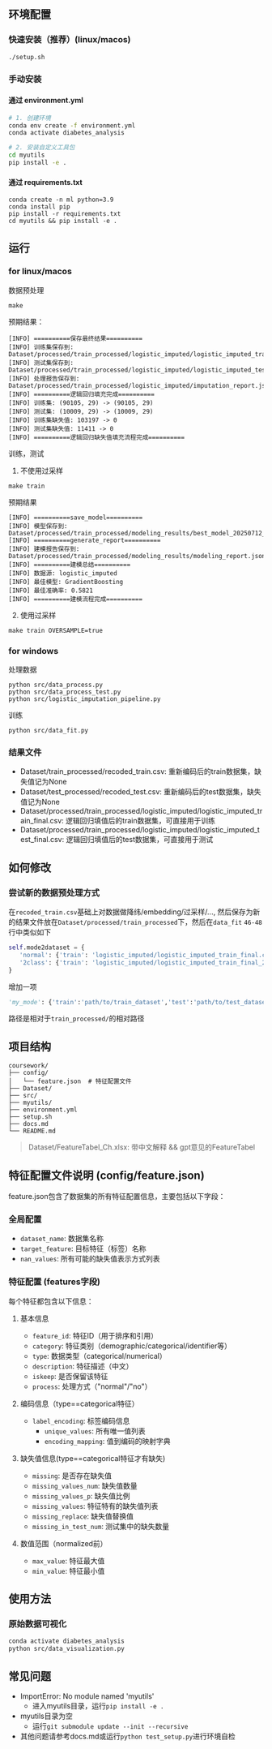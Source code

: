 
## 环境配置

### 快速安装（推荐）(linux/macos)

```bash
./setup.sh
```

### 手动安装
#### 通过 environment.yml

```bash
# 1. 创建环境
conda env create -f environment.yml
conda activate diabetes_analysis

# 2. 安装自定义工具包
cd myutils
pip install -e .
```

#### 通过 requirements.txt
```
conda create -n ml python=3.9
conda install pip
pip install -r requirements.txt
cd myutils && pip install -e .
```

## 运行
### for linux/macos
数据预处理
```
make
```
预期结果：
```
[INFO] ==========保存最终结果==========
[INFO] 训练集保存到: Dataset/processed/train_processed/logistic_imputed/logistic_imputed_train_final.csv
[INFO] 测试集保存到: Dataset/processed/train_processed/logistic_imputed/logistic_imputed_test_final.csv
[INFO] 处理报告保存到: Dataset/processed/train_processed/logistic_imputed/imputation_report.json
[INFO] ==========逻辑回归填充完成==========
[INFO] 训练集: (90105, 29) -> (90105, 29)
[INFO] 测试集: (10009, 29) -> (10009, 29)
[INFO] 训练集缺失值: 103197 -> 0
[INFO] 测试集缺失值: 11411 -> 0
[INFO] ==========逻辑回归缺失值填充流程完成==========
```
训练，测试
1. 不使用过采样
```
make train
```
预期结果
```
[INFO] ==========save_model==========
[INFO] 模型保存到: Dataset/processed/train_processed/modeling_results/best_model_20250712_144301.pkl
[INFO] ==========generate_report==========
[INFO] 建模报告保存到: Dataset/processed/train_processed/modeling_results/modeling_report.json
[INFO] ==========建模总结==========
[INFO] 数据源: logistic_imputed
[INFO] 最佳模型: GradientBoosting
[INFO] 最佳准确率: 0.5821
[INFO] ==========建模流程完成==========
```
2. 使用过采样
```
make train OVERSAMPLE=true
```


### for windows
处理数据
```
python src/data_process.py
python src/data_process_test.py
python src/logistic_imputation_pipeline.py
```
训练
```
python src/data_fit.py
```

### 结果文件
- Dataset/train_processed/recoded_train.csv: 重新编码后的train数据集，缺失值记为None
- Dataset/test_processed/recoded_test.csv: 重新编码后的test数据集，缺失值记为None
- Dataset/processed/train_processed/logistic_imputed/logistic_imputed_train_final.csv: 逻辑回归填值后的train数据集，可直接用于训练
- Dataset/processed/train_processed/logistic_imputed/logistic_imputed_test_final.csv: 逻辑回归填值后的test数据集，可直接用于测试

## 如何修改
### 尝试新的数据预处理方式
在`recoded_train.csv`基础上对数据做降纬/embedding/过采样/..., 然后保存为新的结果文件放在`Dataset/processed/train_processed`下，然后在`data_fit` `46-48`行中类似如下
```python
self.mode2dataset = {
   'normal': {'train': 'logistic_imputed/logistic_imputed_train_final.csv','test': 'logistic_imputed/logistic_imputed_test_final.csv'},
   '2class': {'train': 'logistic_imputed/logistic_imputed_train_final_2class.csv','test': 'logistic_imputed/logistic_imputed_test_final_2class.csv'}
}
```
增加一项
```python
'my_mode': {'train':'path/to/train_dataset','test':'path/to/test_dataset'}
```
路径是相对于`train_processed/`的相对路径


## 项目结构

```
coursework/
├── config/
│   └── feature.json  # 特征配置文件
├── Dataset/
├── src/
├── myutils/
├── environment.yml
├── setup.sh
├── docs.md
└── README.md
```

> Dataset/FeatureTabel_Ch.xlsx: 带中文解释 && gpt意见的FeatureTabel

## 特征配置文件说明 (config/feature.json)

feature.json包含了数据集的所有特征配置信息，主要包括以下字段：

### 全局配置
- `dataset_name`: 数据集名称
- `target_feature`: 目标特征（标签）名称
- `nan_values`: 所有可能的缺失值表示方式列表

### 特征配置 (features字段)
每个特征都包含以下信息：

1. 基本信息
   - `feature_id`: 特征ID（用于排序和引用）
   - `category`: 特征类别（demographic/categorical/identifier等）
   - `type`: 数据类型（categorical/numerical）
   - `description`: 特征描述（中文）
   - `iskeep`: 是否保留该特征
   - `process`: 处理方式（"normal"/"no"）

2. 编码信息（type==categorical特征）
   - `label_encoding`: 标签编码信息
     - `unique_values`: 所有唯一值列表
     - `encoding_mapping`: 值到编码的映射字典

3. 缺失值信息(type==categorical特征才有缺失)
   - `missing`: 是否存在缺失值
   - `missing_values_num`: 缺失值数量
   - `missing_values_p`: 缺失值比例
   - `missing_values`: 特征特有的缺失值列表
   - `missing_replace`: 缺失值替换值
   - `missing_in_test_num`: 测试集中的缺失数量

4. 数值范围（normalized前）
   - `max_value`: 特征最大值
   - `min_value`: 特征最小值

## 使用方法

### 原始数据可视化
```bash
conda activate diabetes_analysis
python src/data_visualization.py
```


## 常见问题

- ImportError: No module named 'myutils'
  - 进入myutils目录，运行`pip install -e .`
- myutils目录为空
  - 运行`git submodule update --init --recursive`
- 其他问题请参考docs.md或运行`python test_setup.py`进行环境自检 
 